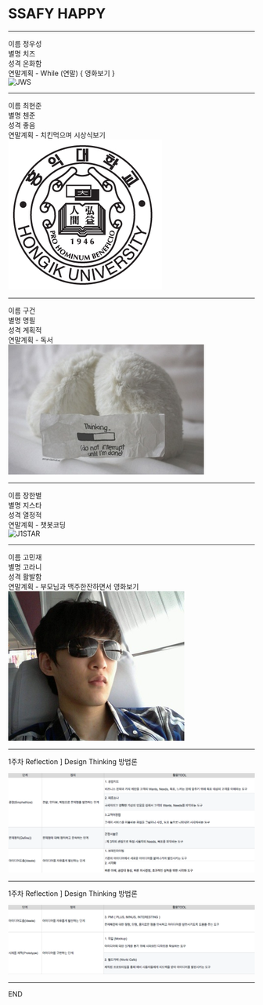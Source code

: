 # SSAFY HAPPY

---
이름 정우성  
별명 치즈  
성격 온화함  
연말계획 - While (연말) { 영화보기 }  
![JWS](https://user-images.githubusercontent.com/46039307/50469959-1d4f9080-09f2-11e9-8f47-74c12af53894.jpg)  

---
이름 최현준  
별명 첸준  
성격 좋음  
연말계획 - 치킨먹으며 시상식보기  
![CHJ](./%ED%99%8D%EB%8C%80%EB%A7%88%ED%81%AC.PNG)  

---
이름 구건  
별명 명필  
성격 계획적  
연말계획 - 독서  
![Image](./t3.jpg)  

---
이름 장한별  
별명 지스타  
성격 열정적  
연말계획 - 챗봇코딩  
![J1STAR](https://avatars3.githubusercontent.com/u/8870540?s=460&v=4)  

---
이름 고민재  
별명 고라니  
성격 활발함  
연말계획 - 부모님과 맥주한잔하면서 영화보기  
![GMJ](./50469845-a0bcb200-09f1-11e9-9e3c-69b169c52d10.jpg)  

---
1주차 Reflection ] Design Thinking 방법론

![asd](./t1.png)

---
1주차 Reflection ] Design Thinking 방법론

![asd](./t2.png)

---
END
